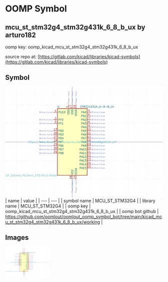 # OOMP Symbol  
## mcu_st_stm32g4_stm32g431k_6_8_b_ux  by arturo182  
  
oomp key: oomp_kicad_mcu_st_stm32g4_stm32g431k_6_8_b_ux  
  
source repo at: [https://gitlab.com/kicad/libraries/kicad-symbols](https://gitlab.com/kicad/libraries/kicad-symbols)  
## Symbol  
  
[![working.png](working_600.png)](working.png)  
| name | value | 
| --- | --- | 
| symbol name | MCU_ST_STM32G4 | 
| library name | MCU_ST_STM32G4 | 
| oomp key | oomp_kicad_mcu_st_stm32g4_stm32g431k_6_8_b_ux | 
| oomp bot github | https://github.com/oomlout/oomlout_oomp_symbol_bot/tree/main/kicad_mcu_st_stm32g4_stm32g431k_6_8_b_ux/working | 
## Images  
  
[![working.png](working_140.png)](working.png)  
